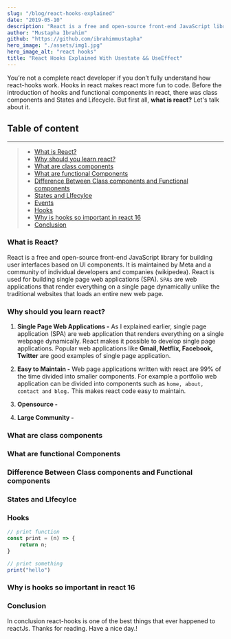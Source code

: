 ```yaml
---
slug: "/blog/react-hooks-explained"
date: "2019-05-10"
description: "React is a free and open-source front-end JavaScript library for building user interfaces based on UI components. It is maintained by Meta and a community of individual developers and companies"
author: "Mustapha Ibrahim"
github: "https://github.com/ibrahimmustapha"
hero_image: "./assets/img1.jpg"
hero_image_alt: "react hooks"
title: "React Hooks Explained With Usestate && UseEffect"
---
```


You’re not a complete react developer if you don’t fully understand how react-hooks work. Hooks in react makes react more fun to code. Before the introduction of hooks and functional components in react, there was class components and States and Lifecycle. But first all, **what is react?** Let's talk about it.

## Table of content
---
> - [What is React?](#header1)
> - [Why should you learn react? ](#header2) 
> - [What are class components](#header3) 
> - [What are functional Components](#header4)
> - [Difference Between Class components and Functional components](#header5)
> - [States and LIfecylce](#header6)
> - [Events](#header7)
> - [Hooks](#header8)
> - [Why is hooks so important in react 16](#header9)
> - [Conclusion](#header10)

### What is React?

React is a free and open-source front-end JavaScript library for building user interfaces based on UI components. It is maintained by Meta and a community of individual developers and companies (wikipedea). React is used for building single page web applications (SPA). ``SPAs`` are web applications that render everything on a single page dynamically unlike the traditional websites that loads an entire new web page.

### Why should you learn react?
1. **Single Page Web Applications -** As I explained earlier, single page application (SPA) are web application that renders everything on a single webpage dynamically. React makes it possible to develop single page applications. Popular web applications like **Gmail, Netflix, Facebook, Twitter** are good examples of single page application.

2. **Easy to Maintain -** Web page applications written with react are 99% of the time divided into smaller components. For example a portfolio web application can be divided into components such as ``home, about, contact and blog.`` This makes react code easy to maintain.

3. **Opensource -** 

4. **Large Community -**

### What are class components

### What are functional Components

### Difference Between Class components and Functional components

### States and LIfecylce
<div id='header1'/>

### Hooks


```js {numberLines}
// print function
const print = (n) => {
    return n;
}

// print something
print("hello")
```

### Why is hooks so important in react 16

### Conclusion
In conclusion react-hooks is one of the best things that ever happened to reactJs. 
Thanks for reading. Have a nice day.!